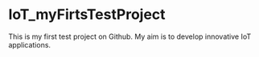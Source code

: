 # IoT_myFirtsTestProject
This is my first test project on Github.
My aim is to develop innovative IoT applications.
